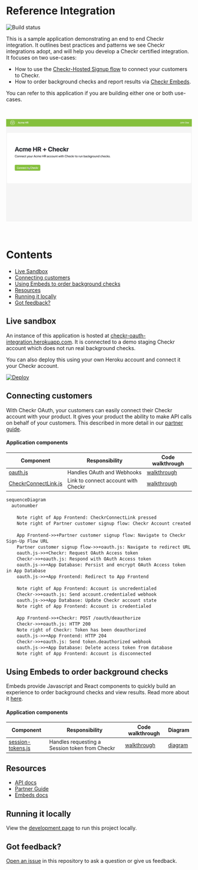 # Reference Integration

![Build status](https://github.com/checkr/oauth-reference-integration/actions/workflows/main.js.yml/badge.svg?branch=main)

This is a sample application demonstrating an end to end Checkr integration. It
outlines best practices and patterns we see Checkr integrations adopt, and will
help you develop a Checkr certified integration. It focuses on two use-cases:

- How to use the
  [Checkr-Hosted Signup flow](https://docs.checkr.com/partners/#section/Getting-Started/Connect-your-customers-to-Checkr)
  to connect your customers to Checkr.
- How to order background checks and report results via
  [Checkr Embeds](https://docs.checkr.com/embeds).

You can refer to this application if you are building either one or both
use-cases.

<br />

![Demo](docs/images/demo.gif)

<br />

# Contents

- [Live Sandbox](#live-sandbox)
- [Connecting customers](#connecting-customers)
- [Using Embeds to order background checks](#using-embeds-to-order-background-checks)
- [Resources](#resources)
- [Running it locally](#running-it-locally)
- [Got feedback?](#got-feedback)

## Live sandbox

An instance of this application is hosted at
[checkr-oauth-integration.herokuapp.com](https://checkr-oauth-integration.herokuapp.com).
It is connected to a demo staging Checkr account which does not run real
background checks.

You can also deploy this using your own Heroku account and connect it your
Checkr account.

[![Deploy](https://www.herokucdn.com/deploy/button.svg)](https://heroku.com/deploy)

## Connecting customers

With Checkr OAuth, your customers can easily connect their Checkr account with
your product. It gives your product the ability to make API calls on behalf of
your customers. This described in more detail in our
[partner guide](https://docs.checkr.com/partners/#section/Getting-Started/Connect-your-customers-to-Checkr).

#### Application components

| Component                                                                                                                                  | Responsibility                      | Code walkthrough                                                                                  |
| ------------------------------------------------------------------------------------------------------------------------------------------ | ----------------------------------- | ------------------------------------------------------------------------------------------------- |
| [oauth.js](https://github.com/checkr/oauth-reference-integration/blob/main/routes/oauth.js)                                                | Handles OAuth and Webhooks          | [walkthrough](https://checkr-oauth-integration.herokuapp.com/docs/routes/oauth.html)              |
| [CheckrConnectLink.js](https://github.com/checkr/oauth-reference-integration/blob/main/client/src/components/account/CheckrConnectLink.js) | Link to connect account with Checkr | [walkthrough](https://checkr-oauth-integration.herokuapp.com/docs/account/CheckrConnectLink.html) |

```mermaid
sequenceDiagram
  autonumber

    Note right of App Frontend: CheckrConnectLink pressed
    Note right of Partner customer signup flow: Checkr Account created

    App Frontend->>+Partner customer signup flow: Navigate to Checkr Sign-Up Flow URL
    Partner customer signup flow->>+oauth.js: Navigate to redirect URL
    oauth.js->>+Checkr: Request OAuth Access token
    Checkr->>+oauth.js: Respond with OAuth Access token
    oauth.js->>+App Database: Persist and encrypt OAuth Access token in App Database
    oauth.js->>+App Frontend: Redirect to App Frontend

    Note right of App Frontend: Account is uncredentialed
    Checkr->>+oauth.js: Send account.credentialed webhook
    oauth.js->>+App Database: Update Checkr account state
    Note right of App Frontend: Account is credentialed

    App Frontend->>+Checkr: POST /oauth/deauthorize
    Checkr->>+oauth.js: HTTP 200
    Note right of Checkr: Token has been deauthorized
    oauth.js->>+App Frontend: HTTP 204
    Checkr->>+oauth.js: Send token.deauthorized webhook
    oauth.js->>+App Database: Delete access token from database
    Note right of App Frontend: Account is disconnected

```

## Using Embeds to order background checks

Embeds provide Javascript and React components to quickly build an experience to
order background checks and view results. Read more about it
[here](https://docs.checkr.com/embeds/).

#### Application components

| Component                                                                                                            | Responsibility                                 | Code walkthrough                                                                                     | Diagram                                                                |
| -------------------------------------------------------------------------------------------------------------------- | ---------------------------------------------- | ---------------------------------------------------------------------------------------------------- | ---------------------------------------------------------------------- |
| [session-tokens.js](https://github.com/checkr/oauth-reference-integration/blob/main/routes/embeds-session-tokens.js) | Handles requesting a Session token from Checkr | [walkthrough](https://checkr-oauth-integration.herokuapp.com/docs/routes/embeds-session-tokens.html) | [diagram](https://docs.checkr.com/embeds/images/authentication-v3.png) |

## Resources

- [API docs](https://docs.checkr.com)
- [Partner Guide](https://docs.checkr.com/partners)
- [Embeds docs](https://docs.checkr.com/embeds)

## Running it locally

View the [development page](docs/Developing.md) to run this project locally.

## Got feedback?

[Open an issue](https://github.com/checkr/oauth-reference-integration/issues) in
this repository to ask a question or give us feedback.

